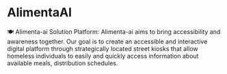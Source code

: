 # AlimentaAI
🍽️ Alimenta-ai Solution Platform: Alimenta-ai aims to bring accessibility and awareness together. Our goal is to create an accessible and interactive digital platform through strategically located street kiosks that allow homeless individuals to easily and quickly access information about available meals, distribution schedules.

